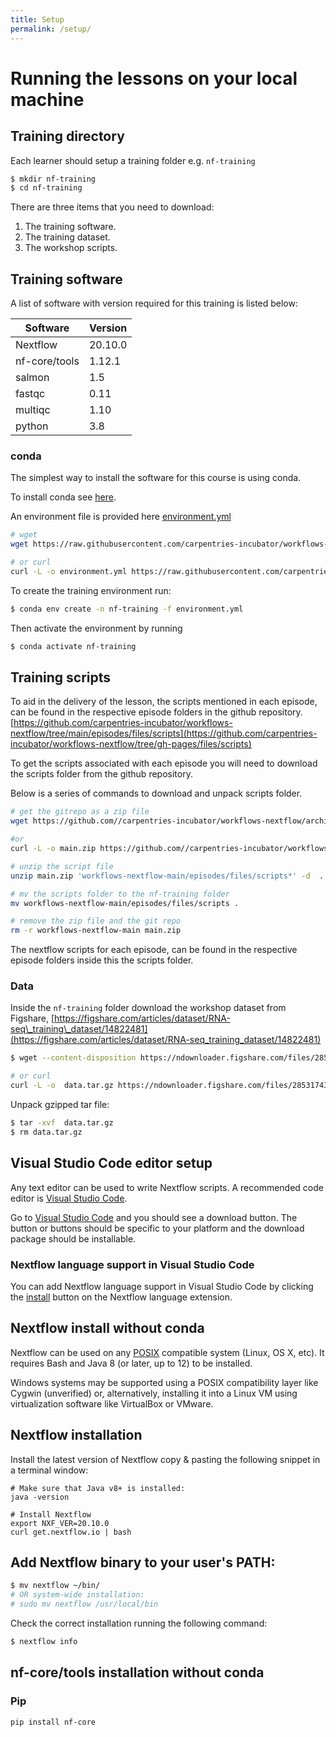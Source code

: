 ```yaml
---
title: Setup
permalink: /setup/
---
```





# Running the lessons on your local machine

## Training directory

Each learner should setup a training folder e.g. `nf-training`

```bash
$ mkdir nf-training
$ cd nf-training
```


There are three items that you need to download:


1. The training software.
2. The training dataset.
3. The workshop scripts.



## Training software

A list of software with version required for this training is listed below:

|Software|Version|
|--------|-------|
|Nextflow|20.10.0|
|nf-core/tools|1.12.1|
|salmon|1.5|
|fastqc|0.11|
|multiqc|1.10|
|python|3.8|

### conda

The simplest way to install the software for this course is using conda.


To install conda see [here](https://carpentries-incubator.github.io/introduction-to-conda-for-data-scientists/setup/). 

An environment file is provided here [environment.yml](https://raw.githubusercontent.com/carpentries-incubator/workflows-nextflow/main/episodes/data/environment.yml)

```bash
# wget
wget https://raw.githubusercontent.com/carpentries-incubator/workflows-nextflow/main/episodes/data/environment.yml

# or curl 
curl -L -o environment.yml https://raw.githubusercontent.com/carpentries-incubator/workflows-nextflow/main/episodes/data/environment.yml
```

To create the training environment run:

```bash
$ conda env create -n nf-training -f environment.yml
```

Then activate the environment by running

```bash
$ conda activate nf-training
```

## Training scripts


To aid in the delivery of the lesson, the scripts mentioned in each episode, can be found in the respective episode folders in the github repository.
[https://github.com/carpentries-incubator/workflows-nextflow/tree/main/episodes/files/scripts](https://github.com/carpentries-incubator/workflows-nextflow/tree/gh-pages/files/scripts)

To get the scripts associated with each episode you will need to download the scripts folder from the github repository.

Below is a series of commands to download and unpack scripts folder.

```bash
# get the gitrepo as a zip file
wget https://github.com//carpentries-incubator/workflows-nextflow/archive/main.zip

#or
curl -L -o main.zip https://github.com//carpentries-incubator/workflows-nextflow/archive/main.zip

# unzip the script file
unzip main.zip 'workflows-nextflow-main/episodes/files/scripts*' -d  .

# mv the scripts folder to the nf-training folder 
mv workflows-nextflow-main/episodes/files/scripts .

# remove the zip file and the git repo
rm -r workflows-nextflow-main main.zip
```

The nextflow scripts for each episode, can be found in the respective episode folders inside this the scripts folder.


### Data

Inside the `nf-training` folder download the workshop dataset from Figshare, [https://figshare.com/articles/dataset/RNA-seq\_training\_dataset/14822481](https://figshare.com/articles/dataset/RNA-seq_training_dataset/14822481)

```bash
$ wget --content-disposition https://ndownloader.figshare.com/files/28531743

# or curl
curl -L -o  data.tar.gz https://ndownloader.figshare.com/files/28531743
```

Unpack gzipped tar file:

```bash
$ tar -xvf  data.tar.gz
$ rm data.tar.gz
```

## Visual Studio Code editor setup

Any text editor can be used to write Nextflow scripts. A recommended  code editor is [Visual Studio Code](https://code.visualstudio.com/).

Go to [Visual Studio Code](https://code.visualstudio.com/) and you should see a download button. The button or buttons should be specific to your platform and the download package should be  installable.


### Nextflow language support in Visual Studio Code

You can add Nextflow language support in Visual Studio Code by clicking the [install](https://marketplace.visualstudio.com/items?itemName=nextflow.nextflow) button on the Nextflow language extension.


## Nextflow install without conda

Nextflow can be used on any [POSIX](https://en.wikipedia.org/wiki/POSIX) compatible system (Linux, OS X, etc). It requires Bash and Java 8 (or later, up to 12) to be installed.

Windows systems may be supported using a POSIX compatibility layer like Cygwin (unverified) or, alternatively, installing it into a Linux VM using virtualization software like VirtualBox or VMware.

## Nextflow installation

Install the latest version of Nextflow copy \& pasting the following snippet in a terminal window:

```
# Make sure that Java v8+ is installed:
java -version

# Install Nextflow
export NXF_VER=20.10.0
curl get.nextflow.io | bash
```

## Add Nextflow binary to your user's PATH:

```bash
$ mv nextflow ~/bin/
# OR system-wide installation:
# sudo mv nextflow /usr/local/bin
```

Check the correct installation running the following command:

```bash
$ nextflow info
```

## nf-core/tools installation without conda

### Pip

```bash
pip install nf-core
```




